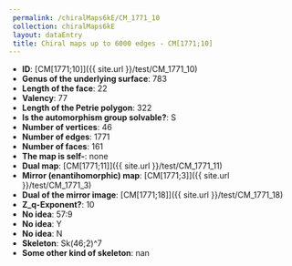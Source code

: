 ```yaml
--- 
 permalink: /chiralMaps6kE/CM_1771_10 
 collection: chiralMaps6kE
 layout: dataEntry
 title: Chiral maps up to 6000 edges - CM[1771;10]
---
```


- **ID**: [CM[1771;10]]({{ site.url }}/test/CM_1771_10)
- **Genus of the underlying surface**: 783
- **Length of the face**: 22
- **Valency**: 77
- **Length of the Petrie polygon**: 322
- **Is the automorphism group solvable?**: S
- **Number of vertices**: 46
- **Number of edges**: 1771
- **Number of faces**: 161
- **The map is self-**: none
- **Dual map**: [CM[1771;11]]({{ site.url }}/test/CM_1771_11)
- **Mirror (enantihomorphic) map**: [CM[1771;3]]({{ site.url }}/test/CM_1771_3)
- **Dual of the mirror image**: [CM[1771;18]]({{ site.url }}/test/CM_1771_18)
- **Z_q-Exponent?**: 10
- **No idea**:  57:9
- **No idea**: Y
- **No idea**: N
- **Skeleton**: Sk(46;2)^7
- **Some other kind of skeleton**: nan
